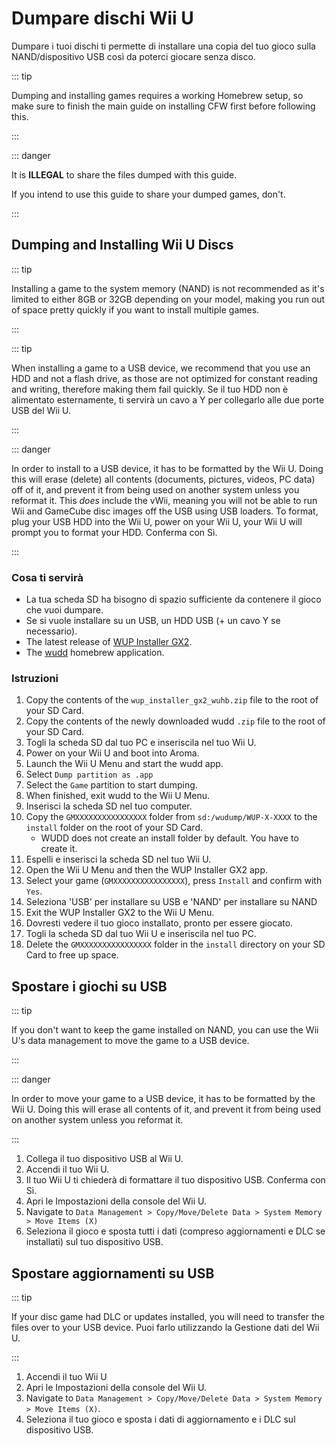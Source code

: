 # Dumpare dischi Wii U

Dumpare i tuoi dischi ti permette di installare una copia del tuo gioco sulla NAND/dispositivo USB così da poterci giocare senza disco.

::: tip

Dumping and installing games requires a working Homebrew setup, so make sure to finish the main guide on installing CFW first before following this.

:::

::: danger

It is **ILLEGAL** to share the files dumped with this guide.

If you intend to use this guide to share your dumped games, don't.

:::

## Dumping and Installing Wii U Discs

::: tip

Installing a game to the system memory (NAND) is not recommended as it's limited to either 8GB or 32GB depending on your model, making you run out of space pretty quickly if you want to install multiple games.

:::

::: tip

When installing a game to a USB device, we recommend that you use an HDD and not a flash drive, as those are not optimized for constant reading and writing, therefore making them fail quickly. Se il tuo HDD non è alimentato esternamente, ti servirà un cavo a Y per collegarlo alle due porte USB del Wii U.

:::

::: danger

In order to install to a USB device, it has to be formatted by the Wii U. Doing this will erase (delete) all contents (documents, pictures, videos, PC data) off of it, and prevent it from being used on another system unless you reformat it. This _does_ include the vWii, meaning you will not be able to run Wii and GameCube disc images off the USB using USB loaders. To format, plug your USB HDD into the Wii U, power on your Wii U, your Wii U will prompt you to format your HDD. Conferma con Sì.

:::

### Cosa ti servirà

- La tua scheda SD ha bisogno di spazio sufficiente da contenere il gioco che vuoi dumpare.
- Se si vuole installare su un USB, un HDD USB (+ un cavo Y se necessario).
- The latest release of [WUP Installer GX2](https://wiiu.cdn.fortheusers.org/zips/wup_installer_gx2_wuhb.zip).
- The [wudd](https://wiiu.cdn.fortheusers.org/zips/wudd.zip) homebrew application.

### Istruzioni

1. Copy the contents of the `wup_installer_gx2_wuhb.zip` file to the root of your SD Card.
2. Copy the contents of the newly downloaded wudd `.zip` file to the root of your SD Card.
3. Togli la scheda SD dal tuo PC e inseriscila nel tuo Wii U.
4. Power on your Wii U and boot into Aroma.
5. Launch the Wii U Menu and start the wudd app.
6. Select `Dump partition as .app`
7. Select the `Game` partition to start dumping.
8. When finished, exit wudd to the Wii U Menu.
9. Inserisci la scheda SD nel tuo computer.
10. Copy the `GMXXXXXXXXXXXXXXXX` folder from `sd:/wudump/WUP-X-XXXX` to the `install` folder on the root of your SD Card.
    - WUDD does not create an install folder by default. You have to create it.
11. Espelli e inserisci la scheda SD nel tuo Wii U.
12. Open the Wii U Menu and then the WUP Installer GX2 app.
13. Select your game (`GMXXXXXXXXXXXXXXXX`), press `Install` and confirm with `Yes`.
14. Seleziona 'USB' per installare su USB e 'NAND' per installare su NAND
15. Exit the WUP Installer GX2 to the Wii U Menu.
16. Dovresti vedere il tuo gioco installato, pronto per essere giocato.
17. Togli la scheda SD dal tuo Wii U e inseriscila nel tuo PC.
18. Delete the `GMXXXXXXXXXXXXXXXX` folder in the `install` directory on your SD Card to free up space.

## Spostare i giochi su USB

::: tip

If you don't want to keep the game installed on NAND, you can use the Wii U's data management to move the game to a USB device.

:::

::: danger

In order to move your game to a USB device, it has to be formatted by the Wii U. Doing this will erase all contents of it, and prevent it from being used on another system unless you reformat it.

:::

1. Collega il tuo dispositivo USB al Wii U.
2. Accendi il tuo Wii U.
3. Il tuo Wii U ti chiederà di formattare il tuo dispositivo USB. Conferma con Sì.
4. Apri le Impostazioni della console del Wii U.
5. Navigate to `Data Management > Copy/Move/Delete Data > System Memory > Move Items (X)`
6. Seleziona il gioco e sposta tutti i dati (compreso aggiornamenti e DLC se installati) sul tuo dispositivo USB.

## Spostare aggiornamenti su USB

::: tip

If your disc game had DLC or updates installed, you will need to transfer the files over to your USB device. Puoi farlo utilizzando la Gestione dati del Wii U.

:::

1. Accendi il tuo Wii U
2. Apri le Impostazioni della console del Wii U.
3. Navigate to `Data Management > Copy/Move/Delete Data > System Memory > Move Items (X)`.
4. Seleziona il tuo gioco e sposta i dati di aggiornamento e i DLC sul dispositivo USB.
